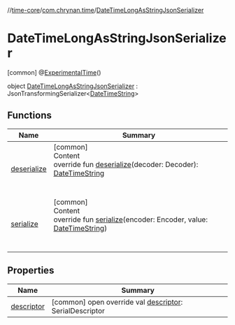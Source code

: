 //[time-core](../../../index.md)/[com.chrynan.time](../index.md)/[DateTimeLongAsStringJsonSerializer](index.md)



# DateTimeLongAsStringJsonSerializer  
 [common] @[ExperimentalTime](https://kotlinlang.org/api/latest/jvm/stdlib/kotlin.time/-experimental-time/index.html)()  
  
object [DateTimeLongAsStringJsonSerializer](index.md) : JsonTransformingSerializer<[DateTimeString](../-date-time-string/index.md)>    


## Functions  
  
|  Name |  Summary | 
|---|---|
| <a name="kotlinx.serialization.json/JsonTransformingSerializer/deserialize/#kotlinx.serialization.encoding.Decoder/PointingToDeclaration/"></a>[deserialize](index.md#%5Bkotlinx.serialization.json%2FJsonTransformingSerializer%2Fdeserialize%2F%23kotlinx.serialization.encoding.Decoder%2FPointingToDeclaration%2F%5D%2FFunctions%2F1549409971)| <a name="kotlinx.serialization.json/JsonTransformingSerializer/deserialize/#kotlinx.serialization.encoding.Decoder/PointingToDeclaration/"></a>[common]  <br>Content  <br>override fun [deserialize](index.md#%5Bkotlinx.serialization.json%2FJsonTransformingSerializer%2Fdeserialize%2F%23kotlinx.serialization.encoding.Decoder%2FPointingToDeclaration%2F%5D%2FFunctions%2F1549409971)(decoder: Decoder): [DateTimeString](../-date-time-string/index.md)  <br><br><br>|
| <a name="kotlinx.serialization.json/JsonTransformingSerializer/serialize/#kotlinx.serialization.encoding.Encoder#com.chrynan.time.DateTimeString/PointingToDeclaration/"></a>[serialize](index.md#%5Bkotlinx.serialization.json%2FJsonTransformingSerializer%2Fserialize%2F%23kotlinx.serialization.encoding.Encoder%23com.chrynan.time.DateTimeString%2FPointingToDeclaration%2F%5D%2FFunctions%2F1549409971)| <a name="kotlinx.serialization.json/JsonTransformingSerializer/serialize/#kotlinx.serialization.encoding.Encoder#com.chrynan.time.DateTimeString/PointingToDeclaration/"></a>[common]  <br>Content  <br>override fun [serialize](index.md#%5Bkotlinx.serialization.json%2FJsonTransformingSerializer%2Fserialize%2F%23kotlinx.serialization.encoding.Encoder%23com.chrynan.time.DateTimeString%2FPointingToDeclaration%2F%5D%2FFunctions%2F1549409971)(encoder: Encoder, value: [DateTimeString](../-date-time-string/index.md))  <br><br><br>|


## Properties  
  
|  Name |  Summary | 
|---|---|
| <a name="com.chrynan.time/DateTimeLongAsStringJsonSerializer/descriptor/#/PointingToDeclaration/"></a>[descriptor](index.md#%5Bcom.chrynan.time%2FDateTimeLongAsStringJsonSerializer%2Fdescriptor%2F%23%2FPointingToDeclaration%2F%5D%2FProperties%2F1549409971)| <a name="com.chrynan.time/DateTimeLongAsStringJsonSerializer/descriptor/#/PointingToDeclaration/"></a> [common] open override val [descriptor](index.md#%5Bcom.chrynan.time%2FDateTimeLongAsStringJsonSerializer%2Fdescriptor%2F%23%2FPointingToDeclaration%2F%5D%2FProperties%2F1549409971): SerialDescriptor   <br>|

